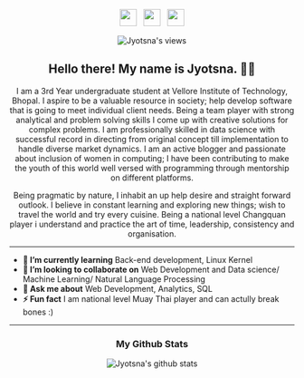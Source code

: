 

<p align='center'>
 <a href="https://www.instagram.com/jyotsna_tiwary/"><img height="30" src="https://github.com/stephenajulu/WaylonWalker/blob/main/icon/instagram.jpg?raw=true"></a>&nbsp;&nbsp;
<a href="https://twitter.com/jtiwary0503"><img height="30" src="https://github.com/stephenajulu/WaylonWalker/blob/main/icon/twitter.png?raw=true"></a>&nbsp;&nbsp;
<a href="https://www.linkedin.com/in/jyotsna0503/"><img height="30" src="https://github.com/stephenajulu/WaylonWalker/blob/main/icon/linkedin.png?raw=true"></a>
</p>
<div align='center'>
 
![Jyotsna's views](https://komarev.com/ghpvc/?username=jyotsnatiwary)

</div>

<h2 align="center">Hello there! My name is Jyotsna. 👋🤓</h2>
<p align="center">I am a 3rd Year undergraduate student at Vellore Institute of Technology, Bhopal. I aspire to be a valuable resource in society; help develop software that is going to meet individual client needs. Being a team player with strong analytical and problem solving skills I come up with creative solutions for complex problems. I am professionally skilled in data science with successful record in directing from original concept till implementation to handle diverse market dynamics. I am an active blogger and passionate about inclusion of women in computing; I have been contributing to make the youth of this world well versed with programming through mentorship on different platforms.
 </p>
 <p align="center">Being pragmatic by nature, I inhabit an up help desire and straight forward outlook. I believe in constant learning and exploring new things; wish to travel the world and try every cuisine. Being a national level Changquan player i understand and practice the art of time, leadership, consistency and organisation.
</p>

------------------------------------------------------------------------------------------------------------------------------------------------------------------------------
* **🌱 I’m currently learning** Back-end development, Linux Kernel
* **👯 I’m looking to collaborate on** Web Development and Data science/ Machine Learning/ Natural Language Processing
* **💬 Ask me about** Web Development, Analytics, SQL
* **⚡ Fun fact** I am national level Muay Thai player and can actully break bones :)
-----------------------------------------------------------------------------------------------------------------------------------------------------------------------------
<div align='center' markdown="1">

### My Github Stats

 ![Jyotsna's github stats](https://github-readme-stats.vercel.app/api?username=jyotsnatiwary&show_icons=true&theme=solarized-light)
 
 </div>
